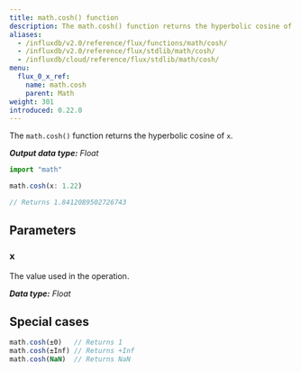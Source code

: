 ```yaml
---
title: math.cosh() function
description: The math.cosh() function returns the hyperbolic cosine of `x`.
aliases:
  - /influxdb/v2.0/reference/flux/functions/math/cosh/
  - /influxdb/v2.0/reference/flux/stdlib/math/cosh/
  - /influxdb/cloud/reference/flux/stdlib/math/cosh/
menu:
  flux_0_x_ref:
    name: math.cosh
    parent: Math
weight: 301
introduced: 0.22.0
---
```


The `math.cosh()` function returns the hyperbolic cosine of `x`.

_**Output data type:** Float_

```js
import "math"

math.cosh(x: 1.22)

// Returns 1.8412089502726743
```

## Parameters

### x
The value used in the operation.

_**Data type:** Float_

## Special cases
```js
math.cosh(±0)   // Returns 1
math.cosh(±Inf) // Returns +Inf
math.cosh(NaN)  // Returns NaN
```
